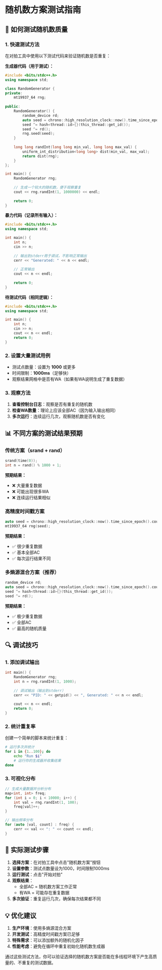 # 随机数方案测试指南

## 🧪 如何测试随机数质量

### 1. 快速测试方法

在对拍工具中使用以下测试代码来验证随机数是否重复：

**生成器代码（用于测试）：**
```cpp
#include <bits/stdc++.h>
using namespace std;

class RandomGenerator {
private:
    mt19937_64 rng;
    
public:
    RandomGenerator() {
        random_device rd;
        auto seed = chrono::high_resolution_clock::now().time_since_epoch().count();
        seed ^= hash<thread::id>{}(this_thread::get_id());
        seed ^= rd();
        rng.seed(seed);
    }
    
    long long randInt(long long min_val, long long max_val) {
        uniform_int_distribution<long long> dist(min_val, max_val);
        return dist(rng);
    }
};

int main() {
    RandomGenerator rng;
    
    // 生成一个较大的随机数，便于观察重复
    cout << rng.randInt(1, 1000000) << endl;
    
    return 0;
}
```

**暴力代码（记录所有输入）：**
```cpp
#include <bits/stdc++.h>
using namespace std;

int main() {
    int n;
    cin >> n;
    
    // 输出到stderr用于调试，不影响正常输出
    cerr << "Generated: " << n << endl;
    
    // 正常输出
    cout << n << endl;
    
    return 0;
}
```

**待测试代码（相同逻辑）：**
```cpp
#include <bits/stdc++.h>
using namespace std;

int main() {
    int n;
    cin >> n;
    cout << n << endl;
    return 0;
}
```

### 2. 设置大量测试用例

- 测试点数量：设置为 **1000** 或更多
- 时间限制：**1000ms**（足够快）
- 观察结果网格中是否有WA（如果有WA说明生成了重复数据）

### 3. 观察方法

1. **查看控制台日志**：观察是否有重复的随机数
2. **检查WA数量**：理论上应该全部AC（因为输入输出相同）
3. **多次运行**：连续运行几次，观察随机数是否有变化

## 📊 不同方案的测试结果预期

### 传统方案（srand + rand）
```cpp
srand(time(0));
int n = rand() % 1000 + 1;
```
**预期结果：** 
- ❌ 大量重复数据
- ❌ 可能出现很多WA
- ❌ 连续运行结果相似

### 高精度时间戳方案
```cpp
auto seed = chrono::high_resolution_clock::now().time_since_epoch().count();
mt19937_64 rng(seed);
```
**预期结果：**
- ✅ 很少重复数据
- ✅ 基本全部AC
- ✅ 每次运行结果不同

### 多熵源混合方案（推荐）
```cpp
random_device rd;
auto seed = chrono::high_resolution_clock::now().time_since_epoch().count();
seed ^= hash<thread::id>{}(this_thread::get_id());
seed ^= rd();
```
**预期结果：**
- ✅ 极少重复数据
- ✅ 全部AC
- ✅ 最高的随机质量

## 🔍 调试技巧

### 1. 添加调试输出
```cpp
int main() {
    RandomGenerator rng;
    int n = rng.randInt(1, 1000);
    
    // 调试输出（输出到stderr）
    cerr << "PID: " << getpid() << ", Generated: " << n << endl;
    
    cout << n << endl;
    return 0;
}
```

### 2. 统计重复率
创建一个简单的脚本来统计重复：
```bash
# 运行多次并统计
for i in {1..100}; do
    echo "Run $i"
    # 运行你的生成器并收集结果
done
```

### 3. 可视化分布
```cpp
// 生成大量数据并分析分布
map<int, int> freq;
for (int i = 0; i < 10000; i++) {
    int val = rng.randInt(1, 100);
    freq[val]++;
}

// 输出频率分布
for (auto [val, count] : freq) {
    cerr << val << ": " << count << endl;
}
```

## 🎯 实际测试步骤

1. **选择方案**：在对拍工具中点击"随机数方案"按钮
2. **设置参数**：测试点数量设为1000，时间限制1000ms
3. **运行测试**：点击"开始对拍"
4. **观察结果**：
   - 全部AC = 随机数方案工作正常
   - 有WA = 可能存在重复数据
5. **多次验证**：重复运行几次，确保每次结果都不同

## 💡 优化建议

1. **生产环境**：使用多熵源混合方案
2. **开发测试**：高精度时间戳方案已足够
3. **特殊需求**：可以添加额外的随机化因子
4. **性能考虑**：避免在循环中重复初始化随机数生成器

通过这些测试方法，你可以验证选择的随机数方案是否能在多线程环境下产生高质量的、不重复的测试数据。